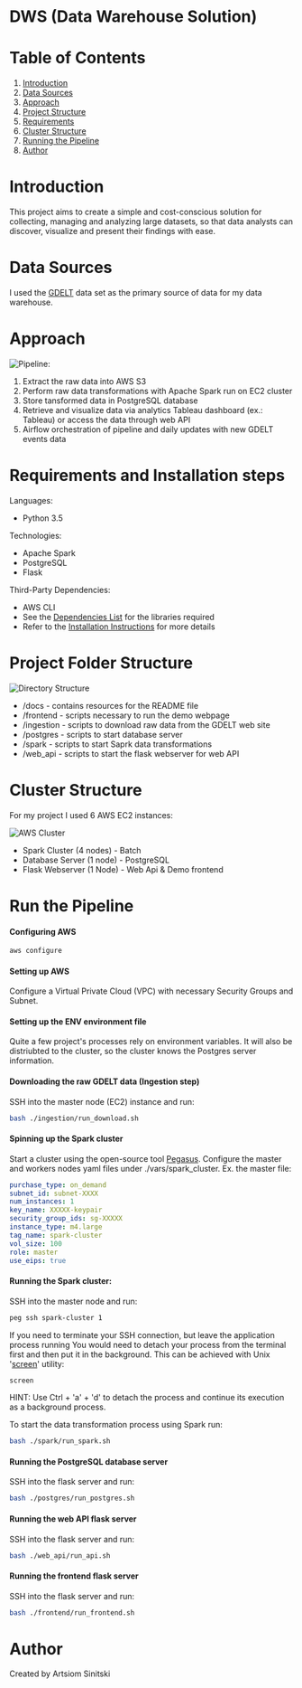 # DWS (Data Warehouse Solution)


# Table of Contents
1. [Introduction](README.md#introduction)
2. [Data Sources](README.md#data-sources)
3. [Approach](README.md#approach)
4. [Project Structure](README.md#project-folder-structure)
5. [Requirements](README.md#requirements)
6. [Cluster Structure](README.md#cluster-structure)
7. [Running the Pipeline](README.md#running-the-pipeline)
8. [Author](README.md#author)

# Introduction
This project aims to create a simple and cost-conscious solution for collecting, managing and analyzing large datasets, so that data analysts can discover, visualize and present their findings with ease.


# Data Sources
I used the [GDELT](https://www.gdeltproject.org/data.html) data set as the primary source of data for my data warehouse.


# Approach
![Pipeline:](docs/DWS_pipeline.png)
1. Extract the raw data into AWS S3
2. Perform raw data transformations with Apache Spark run on EC2 cluster
3. Store tansformed data in PostgreSQL database
4. Retrieve and visualize data via analytics Tableau dashboard (ex.: Tableau) or access the data through web API
5. Airflow orchestration of pipeline and daily updates with new GDELT events data

# Requirements and Installation steps
Languages:
* Python 3.5

Technologies:
* Apache Spark
* PostgreSQL
* Flask

Third-Party Dependencies:
* AWS CLI
* See the [Dependencies List](docs/3rd_party_dependencies.txt) for the libraries required
* Refer to the [Installation Instructions](docs/install_instructions.md) for more details


# Project Folder Structure
![Directory Structure](docs/directory_structure.png)
* /docs - contains resources for the README file
* /frontend - scripts necessary to run the demo webpage
* /ingestion - scripts to download raw data from the GDELT web site
* /postgres - scripts to start database server
* /spark - scripts to start Saprk data transformations
* /web_api - scripts to start the flask webserver for web API

# Cluster Structure
For my project I used 6 AWS EC2 instances:

![AWS Cluster](/docs/DWS_Cluster_Setup.png)
* Spark Cluster (4 nodes) - Batch
* Database Server (1 node) - PostgreSQL
* Flask Webserver (1 Node) - Web Api & Demo frontend

# Run the Pipeline
#### Configuring AWS
```bash
aws configure
```

#### Setting up AWS
Configure a Virtual Private Cloud (VPC) with necessary Security Groups and Subnet.

#### Setting up the ENV environment file
Quite a few project's processes rely on environment variables. It will also be distriubted to the cluster, so the cluster knows the Postgres server information.

#### Downloading the raw GDELT data (Ingestion step)
SSH into the master node (EC2) instance and run:
```bash
bash ./ingestion/run_download.sh
```

#### Spinning up the Spark cluster
Start a cluster using the open-source tool [Pegasus](https://github.com/InsightDataScience/pegasus).
Configure the master and workers nodes yaml files under ./vars/spark_cluster. Ex. the master file:
```yaml
purchase_type: on_demand
subnet_id: subnet-XXXX
num_instances: 1
key_name: XXXXX-keypair
security_group_ids: sg-XXXXX
instance_type: m4.large
tag_name: spark-cluster
vol_size: 100
role: master
use_eips: true
```

#### Running the Spark cluster:
SSH into the master node and run:
```bash
peg ssh spark-cluster 1
```
 
If you need to terminate your SSH connection, but leave the application process running You would need to detach your process from the terminal first and then put it in the background. This can be achieved with Unix '[screen](https://ss64.com/bash/screen.html)' utility:
```bash
screen
```
HINT: Use Ctrl + 'a' + 'd' to detach the process and continue its execution as a background process.

To start the data transformation process using Spark run:
```bash
bash ./spark/run_spark.sh
```

#### Running the PostgreSQL database server
SSH into the flask server and run:
```bash
bash ./postgres/run_postgres.sh
```

#### Running the web API flask server
SSH into the flask server and run:
```bash
bash ./web_api/run_api.sh
```

#### Running the frontend flask server
SSH into the flask server and run:
```bash
bash ./frontend/run_frontend.sh
```

# Author
Created by Artsiom Sinitski